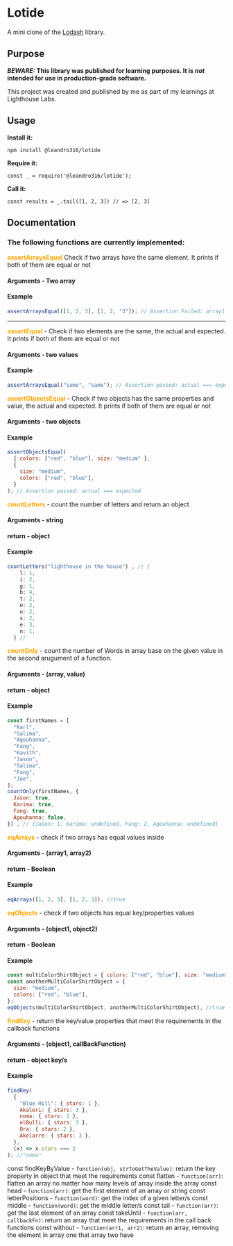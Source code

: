 # Lotide

A mini clone of the [Lodash](https://lodash.com) library.

## Purpose

**_BEWARE:_ This library was published for learning purposes. It is _not_ intended for use in production-grade software.**

This project was created and published by me as part of my learnings at Lighthouse Labs.

## Usage

**Install it:**

`npm install @leandro316/lotide`

**Require it:**

`const _ = require('@leandro316/lotide');`

**Call it:**

`const results = _.tail([1, 2, 3]) // => [2, 3]`

## Documentation

### The following functions are currently implemented:

<span style="color: orange;">**assertArraysEqual**</span> Check if two arrays have the same element. It prints if both of them are equal or not

#### Arguments - Two array

#### Example

```javascript
assertArraysEqual([1, 2, 3], [1, 2, "3"]); // Assertion Failed: array1 === array2
```

---

<span style="color: orange;">**assertEqual**</span> - Check if two elements are the same, the actual and expected. It prints if both of them are equal or not

#### Arguments - two values

#### Example

```javascript
assertArraysEqual("same", "same"); // Assertion passed: actual === expected
```

<span style="color: orange;">**assertObjectsEqual**</span> - Check if two objects has the same properties and value, the actual and expected. It prints if both of them are equal or not

#### Arguments - two objects

#### Example

```javascript
assertObjectsEqual(
  { colors: ["red", "blue"], size: "medium" },
  {
    size: "medium",
    colors: ["red", "blue"],
  }
); // Assertion passed: actual === expected
```

<span style="color: orange;">**countLetters**</span> - count the number of letters and return an object

#### Arguments - string

#### return - object

#### Example

```javascript
countLetters("lighthouse in the house") , // {
    l: 1,
    i: 2,
    g: 1,
    h: 4,
    t: 2,
    o: 2,
    u: 2,
    s: 2,
    e: 3,
    n: 1,
  } //
```

<span style="color: orange;">**countOnly**</span> - count the number of Words in array base on the given value in the second arugument of a function.

#### Arguments - (array, value)

#### return - object

#### Example

```javascript
const firstNames = [
  "Karl",
  "Salima",
  "Agouhanna",
  "Fang",
  "Kavith",
  "Jason",
  "Salima",
  "Fang",
  "Joe",
];
countOnly(firstNames, {
  Jason: true,
  Karima: true,
  Fang: true,
  Agouhanna: false,
}) , // {Jason: 1, karima: undefined, Fang: 2, Agouhanna: undefined}
```

<span style="color: orange;">**eqArrays**</span> - check if two arrays has equal values inside

#### Arguments - (array1, array2)

#### return - Boolean

#### Example

```javascript
eqArrays([1, 2, 3], [1, 2, 3]), //true
```

<span style="color: orange;">**eqObjects**</span> - check if two objects has equal key/properties values

#### Arguments - (object1, object2)

#### return - Boolean

#### Example

```javascript
const multiColorShirtObject = { colors: ["red", "blue"], size: "medium" };
const anotherMultiColorShirtObject = {
  size: "medium",
  colors: ["red", "blue"],
};
eqObjects(multiColorShirtObject, anotherMultiColorShirtObject), //true

```

<span style="color: orange;">**findKey**</span> - return the key/value properties that meet the requirements in the callback functions

#### Arguments - (object1, callBackFunction)

#### return - object key/s

#### Example

```javascript
findKey(
  {
    "Blue Hill": { stars: 1 },
    Akaleri: { stars: 3 },
    noma: { stars: 2 },
    elBulli: { stars: 3 },
    Ora: { stars: 2 },
    Akelarre: { stars: 3 },
  },
  (x) => x.stars === 2
); //"noma"
```

const findKeyByValue - `function(obj, strToGetTheValue)`: return the key property in object that meet the requirements
const flatten - `function(arr)`: flatten an array no matter how many levels of array inside the array
const head - `function(arr)`: get the first element of an array or string
const letterPositions - `function(word)`: get the index of a given letter/s
const middle - `function(word)`: get the middle letter/s
const tail - `function(arr)`: get the last element of an array
const takeUntil - `function(arr, callbackFn)`: return an array that meet the requirements in the call back functions
const without - `function(arr1, arr2)`: return an array, removing the element in array one that array two have
